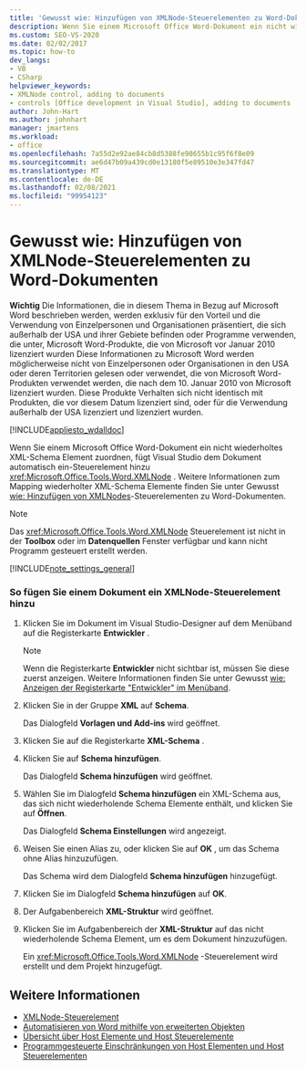 ```yaml
---
title: 'Gewusst wie: Hinzufügen von XMLNode-Steuerelementen zu Word-Dokumenten'
description: Wenn Sie einem Microsoft Office Word-Dokument ein nicht wiederholtes XML-Schema Element zuordnen, fügt Visual Studio dem Dokument automatisch ein XMLNode-Steuerelement hinzu.
ms.custom: SEO-VS-2020
ms.date: 02/02/2017
ms.topic: how-to
dev_langs:
- VB
- CSharp
helpviewer_keywords:
- XMLNode control, adding to documents
- controls [Office development in Visual Studio], adding to documents
author: John-Hart
ms.author: johnhart
manager: jmartens
ms.workload:
- office
ms.openlocfilehash: 7a55d2e92ae84cb8d5388fe90655b1c95f6f8e09
ms.sourcegitcommit: ae6d47b09a439cd0e13180f5e89510e3e347fd47
ms.translationtype: MT
ms.contentlocale: de-DE
ms.lasthandoff: 02/08/2021
ms.locfileid: "99954123"
---
```

# <a name="how-to-add-xmlnode-controls-to-word-documents"></a>Gewusst wie: Hinzufügen von XMLNode-Steuerelementen zu Word-Dokumenten
  **Wichtig** Die Informationen, die in diesem Thema in Bezug auf Microsoft Word beschrieben werden, werden exklusiv für den Vorteil und die Verwendung von Einzelpersonen und Organisationen präsentiert, die sich außerhalb der USA und ihrer Gebiete befinden oder Programme verwenden, die unter, Microsoft Word-Produkte, die von Microsoft vor Januar 2010 lizenziert wurden Diese Informationen zu Microsoft Word werden möglicherweise nicht von Einzelpersonen oder Organisationen in den USA oder deren Territorien gelesen oder verwendet, die von Microsoft Word-Produkten verwendet werden, die nach dem 10. Januar 2010 von Microsoft lizenziert wurden. Diese Produkte Verhalten sich nicht identisch mit Produkten, die vor diesem Datum lizenziert sind, oder für die Verwendung außerhalb der USA lizenziert und lizenziert wurden.

 [!INCLUDE[appliesto_wdalldoc](../vsto/includes/appliesto-wdalldoc-md.md)]

 Wenn Sie einem Microsoft Office Word-Dokument ein nicht wiederholtes XML-Schema Element zuordnen, fügt Visual Studio dem Dokument automatisch ein-Steuerelement hinzu <xref:Microsoft.Office.Tools.Word.XMLNode> . Weitere Informationen zum Mapping wiederholter XML-Schema Elemente finden Sie unter Gewusst [wie: Hinzufügen von XMLNodes](../vsto/how-to-add-xmlnodes-controls-to-word-documents.md)-Steuerelementen zu Word-Dokumenten.

> [!NOTE]
> Das <xref:Microsoft.Office.Tools.Word.XMLNode> Steuerelement ist nicht in der **Toolbox** oder im **Datenquellen** Fenster verfügbar und kann nicht Programm gesteuert erstellt werden.

 [!INCLUDE[note_settings_general](../sharepoint/includes/note-settings-general-md.md)]

### <a name="to-add-an-xmlnode-control-to-a-document"></a>So fügen Sie einem Dokument ein XMLNode-Steuerelement hinzu

1. Klicken Sie im Dokument im Visual Studio-Designer auf dem Menüband auf die Registerkarte **Entwickler** .

    > [!NOTE]
    > Wenn die Registerkarte **Entwickler** nicht sichtbar ist, müssen Sie diese zuerst anzeigen. Weitere Informationen finden Sie unter Gewusst [wie: Anzeigen der Registerkarte "Entwickler" im Menüband](../vsto/how-to-show-the-developer-tab-on-the-ribbon.md).

2. Klicken Sie in der Gruppe **XML** auf **Schema**.

     Das Dialogfeld **Vorlagen und Add-ins** wird geöffnet.

3. Klicken Sie auf die Registerkarte **XML-Schema** .

4. Klicken Sie auf **Schema hinzufügen**.

     Das Dialogfeld **Schema hinzufügen** wird geöffnet.

5. Wählen Sie im Dialogfeld **Schema hinzufügen** ein XML-Schema aus, das sich nicht wiederholende Schema Elemente enthält, und klicken Sie auf **Öffnen**.

     Das Dialogfeld **Schema Einstellungen** wird angezeigt.

6. Weisen Sie einen Alias zu, oder klicken Sie auf **OK** , um das Schema ohne Alias hinzuzufügen.

     Das Schema wird dem Dialogfeld **Schema hinzufügen** hinzugefügt.

7. Klicken Sie im Dialogfeld **Schema hinzufügen** auf **OK**.

8. Der Aufgabenbereich **XML-Struktur** wird geöffnet.

9. Klicken Sie im Aufgabenbereich der **XML-Struktur** auf das nicht wiederholende Schema Element, um es dem Dokument hinzuzufügen.

     Ein <xref:Microsoft.Office.Tools.Word.XMLNode> -Steuerelement wird erstellt und dem Projekt hinzugefügt.

## <a name="see-also"></a>Weitere Informationen
- [XMLNode-Steuerelement](../vsto/xmlnode-control.md)
- [Automatisieren von Word mithilfe von erweiterten Objekten](../vsto/automating-word-by-using-extended-objects.md)
- [Übersicht über Host Elemente und Host Steuerelemente](../vsto/host-items-and-host-controls-overview.md)
- [Programmgesteuerte Einschränkungen von Host Elementen und Host Steuerelementen](../vsto/programmatic-limitations-of-host-items-and-host-controls.md)
